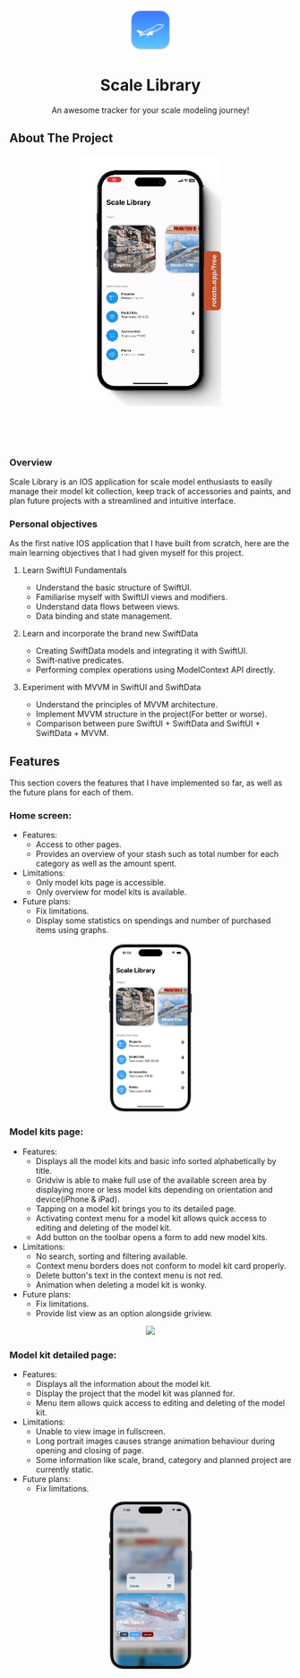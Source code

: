 <div align="center">
  <img src="Scale Library/Other/Assets.xcassets/AppIcon.appiconset/mac128.png" alt="Logo" width="80" height="80">

  <h1 align="center">Scale Library</h1>

  <p align="center">
    An awesome tracker for your scale modeling journey!
  </p>
</div>

## About The Project
<div align="center">
  <img src="Images/AppDemo.gif">
</div>

<br><br><br>

### Overview
Scale Library is an IOS application for scale model enthusiasts to easily manage their model kit collection, keep track of accessories and paints, and plan future projects with a streamlined and intuitive interface.

### Personal objectives
As the first native IOS application that I have built from scratch, here are the main learning objectives that I had given myself for this project.
1. Learn SwiftUI Fundamentals
    - Understand the basic structure of SwiftUI.
    - Familiarise myself with SwiftUI views and modifiers.
    - Understand data flows between views.
    - Data binding and state management.

2. Learn and incorporate the brand new SwiftData
    - Creating SwiftData models and integrating it with SwiftUI.
    - Swift-native predicates.
    - Performing complex operations using ModelContext API directly.

2. Experiment with MVVM in SwiftUI and SwiftData
    - Understand the principles of MVVM architecture.
    - Implement MVVM structure in the project(For better or worse).
    - Comparison between pure SwiftUI + SwiftData and SwiftUI + SwiftData + MVVM.

## Features
This section covers the features that I have implemented so far, as well as the future plans for each of them.

### Home screen:
- Features:
  - Access to other pages.
  - Provides an overview of your stash such as total number for each category as well as the amount spent.
- Limitations:
  - Only model kits page is accessible.
  - Only overview for model kits is available.
- Future plans:
  - Fix limitations.
  - Display some statistics on spendings and number of purchased items using graphs.

<div align="center">
  <img src="Images/HomeView.png" width="30%">
</div>

### Model kits page:
- Features:
  - Displays all the model kits and basic info sorted alphabetically by title.
  - Gridviw is able to make full use of the available screen area by displaying more or less model kits depending on orientation and device(iPhone & iPad).
  - Tapping on a model kit brings you to its detailed page.
  - Activating context menu for a model kit allows quick access to editing and deleting of the model kit.
  - Add button on the toolbar opens a form to add new model kits.
- Limitations:
  - No search, sorting and filtering available.
  - Context menu borders does not conform to model kit card properly.
  - Delete button's text in the context menu is not red.
  - Animation when deleting a model kit is wonky.
- Future plans:
  - Fix limitations.
  - Provide list view as an option alongside griview.

<div align="center">
  <img src="Images/ModelKitsView.gif">
</div>

### Model kit detailed page:
- Features:
  - Displays all the information about the model kit.
  - Display the project that the model kit was planned for.
  - Menu item allows quick access to editing and deleting of the model kit.
- Limitations:
  - Unable to view image in fullscreen.
  - Long portrait images causes strange animation behaviour during opening and closing of page.
  - Some information like scale, brand, category and planned project are currently static.
- Future plans:
  - Fix limitations.

<div align="center">
  <img src="Images/ModelKitsViewContextMenu.png" width="30%">
</div>
